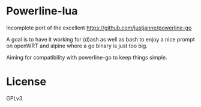 # Powerline-lua

Incomplete port of the excellent https://github.com/justjanne/powerline-go


A goal is to have it working for (d)ash as well as bash to enjoy a nice prompt on openWRT and alpine where a go binary is just too big.

Aiming for compatibility with powerline-go to keep things simple.



# License

GPLv3
